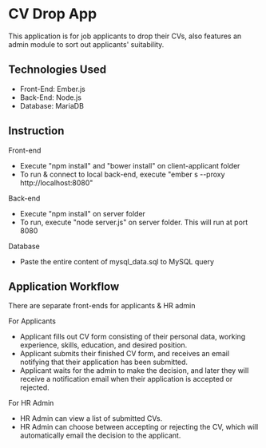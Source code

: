 # CV Drop App
This application is for job applicants to drop their CVs, also features an admin module to sort out applicants' suitability.

## Technologies Used
- Front-End: Ember.js
- Back-End: Node.js
- Database: MariaDB

## Instruction
Front-end
- Execute "npm install" and "bower install" on client-applicant folder
- To run & connect to local back-end, execute "ember s --proxy http://localhost:8080"

Back-end
- Execute "npm install" on server folder
- To run, execute "node server.js" on server folder. This will run at port 8080

Database
- Paste the entire content of mysql_data.sql to MySQL query

## Application Workflow
There are separate front-ends for applicants & HR admin

For Applicants
- Applicant fills out CV form consisting of their personal data, working experience, skills, education, and desired position.
- Applicant submits their finished CV form, and receives an email notifying that their application has been submitted.
- Applicant waits for the admin to make the decision, and later they will receive a notification email when their application is accepted or rejected.

For HR Admin
- HR Admin can view a list of submitted CVs.
- HR Admin can choose between accepting or rejecting the CV, which will automatically email the decision to the applicant.

